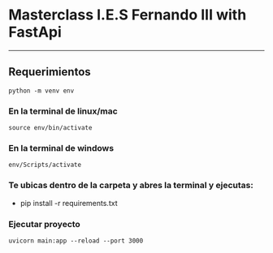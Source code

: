 # Masterclass I.E.S Fernando III with FastApi 
---

## Requerimientos
    python -m venv env
### En la terminal de linux/mac
    source env/bin/activate 
### En la terminal de windows
    env/Scripts/activate

### Te ubicas dentro de la carpeta y abres la terminal y ejecutas:
- pip install -r requirements.txt


### Ejecutar proyecto
    uvicorn main:app --reload --port 3000


